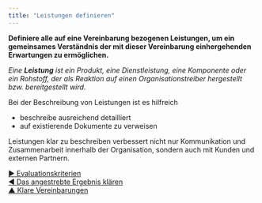 ```yaml
---
title: "Leistungen definieren"
---
```



**Definiere alle auf eine Vereinbarung bezogenen Leistungen, um ein gemeinsames Verständnis der mit dieser Vereinbarung einhergehenden Erwartungen zu ermöglichen.**

_Eine **Leistung** ist ein Produkt, eine Dienstleistung, eine Komponente oder ein Rohstoff, der als Reaktion auf einen Organisationstreiber hergestellt bzw. bereitgestellt wird._

Bei der Beschreibung von Leistungen ist es hilfreich

- beschreibe ausreichend detailliert
- auf existierende Dokumente zu verweisen

Leistungen klar zu beschreiben verbessert nicht nur Kommunikation und Zusammenarbeit innerhalb der Organisation, sondern auch mit Kunden und externen Partnern.

[&#9654; Evaluationskriterien](evaluation-criteria.html)<br/>[&#9664; Das angestrebte Ergebnis klären](clarify-intended-outcome.html)<br/>[&#9650; Klare Vereinbarungen](defining-agreements.html)

